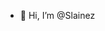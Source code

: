 - 👋 Hi, I’m @Slainez

<!---
Slainez/Slainez is a ✨ special ✨ repository because its `README.md` (this file) appears on your GitHub profile.
You can click the Preview link to take a look at your changes.
--->
